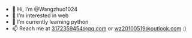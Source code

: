 - 👋 Hi, I’m @Wangzhuo1024
- 👀 I’m interested in web
- 🌱 I’m currently learning python
- 📫 Reach me at 3172359454@qq.com or wz20100519@outlook.com :)

<!---
Wangzhuo1024/Wangzhuo1024 is a ✨ special ✨ repository because its `README.md` (this file) appears on your GitHub profile.
You can click the Preview link to take a look at your changes.
--->
